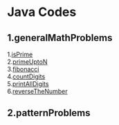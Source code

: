 # Java Codes
## 1.generalMathProblems
1.<a href="https://github.com/itsbhavinrey/javaProblemSolving/blob/main/1.generalMathProblems/isPrime.java" target="_blank">isPrime</a>\
2.<a href="https://github.com/itsbhavinrey/javaProblemSolving/blob/main/1.generalMathProblems/primeUptoN.java" target="_blank">primeUptoN</a>\
3.<a href="https://github.com/itsbhavinrey/javaProblemSolving/blob/main/1.generalMathProblems/fibonacci.java" target="_blank">fibonacci</a>\
4.<a href="https://github.com/itsbhavinrey/javaProblemSolving/blob/main/1.generalMathProblems/countDigits.java" target="_blank">countDigits</a>\
5.<a href="https://github.com/itsbhavinrey/javaProblemSolving/blob/main/1.generalMathProblems/printAllDigits.java" target="_blank">printAllDigits</a>\
6.<a href="https://github.com/itsbhavinrey/javaProblemSolving/blob/main/1.generalMathProblems/reverseTheNumber.java" target="_blank">reverseTheNumber</a>


## 2.patternProblems

